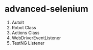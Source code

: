 # advanced-selenium
1. AutoIt
2. Robot Class
3. Actions Class
4. WebDriverEventListener
5. TestNG Listener
